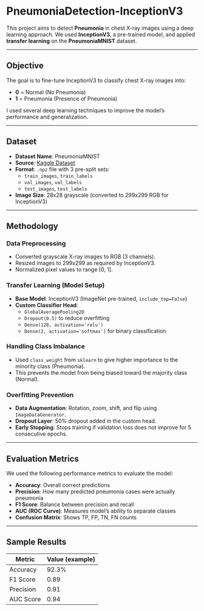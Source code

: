 # PneumoniaDetection-InceptionV3

This project aims to detect **Pneumonia** in chest X-ray images using a deep learning approach. We used **InceptionV3**, a pre-trained model, and applied **transfer learning** on the **PneumoniaMNIST** dataset.

---

##  Objective

The goal is to fine-tune InceptionV3 to classify chest X-ray images into:
- **0** = Normal (No Pneumonia)
- **1** = Pneumonia (Presence of Pneumonia)

I used several deep learning techniques to improve the model’s performance and generalization.

---

##  Dataset

- **Dataset Name**: PneumoniaMNIST  
- **Source**: [Kaggle Dataset](https://www.kaggle.com/datasets/rijulshr/pneumoniamnist)
- **Format**: `.npz` file with 3 pre-split sets:
  - `train_images`, `train_labels`
  - `val_images`, `val_labels`
  - `test_images`, `test_labels`
- **Image Size**: 28x28 grayscale (converted to 299x299 RGB for InceptionV3)

---

##  Methodology

###  Data Preprocessing

- Converted grayscale X-ray images to RGB (3 channels).
- Resized images to 299x299 as required by InceptionV3.
- Normalized pixel values to range [0, 1].

###  Transfer Learning (Model Setup)

- **Base Model**: InceptionV3 (ImageNet pre-trained, `include_top=False`)
- **Custom Classifier Head**:
  - `GlobalAveragePooling2D`
  - `Dropout(0.5)` to reduce overfitting
  - `Dense(128, activation='relu')`
  - `Dense(2, activation='softmax')` for binary classification

###  Handling Class Imbalance

- Used `class_weight` from `sklearn` to give higher importance to the minority class (Pneumonia).
- This prevents the model from being biased toward the majority class (Normal).

###  Overfitting Prevention

- **Data Augmentation**: Rotation, zoom, shift, and flip using `ImageDataGenerator`.
- **Dropout Layer**: 50% dropout added in the custom head.
- **Early Stopping**: Stops training if validation loss does not improve for 5 consecutive epochs.

---

##  Evaluation Metrics

We used the following performance metrics to evaluate the model:

- **Accuracy**: Overall correct predictions
- **Precision**: How many predicted pneumonia cases were actually pneumonia
- **F1 Score**: Balance between precision and recall
- **AUC (ROC Curve)**: Measures model’s ability to separate classes
- **Confusion Matrix**: Shows TP, FP, TN, FN counts

---

##  Sample Results

| Metric     | Value (example) |
|------------|-----------------|
| Accuracy   | 92.3%           |
| F1 Score   | 0.89            |
| Precision  | 0.91            |
| AUC Score  | 0.94            |


